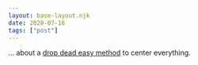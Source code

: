 ```yaml
---
layout: base-layout.njk
date: 2020-07-16
tags: ["post"]
---
```


... about a [drop dead easy method](https://web.dev/one-line-layouts/) to center everything.
